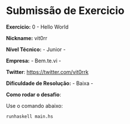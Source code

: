 # Submissão de Exercicio

**Exercicio:** 0 - Hello World

**Nickname:** vit0rr

**Nível Técnico:** - Junior -

**Empresa:** - Bem.te.vi -

**Twitter**: https://twitter.com/vit0rrk

**Dificuldade de Resolução:** - Baixa -

**Como rodar o desafio**: 

Use o comando abaixo: 
```bash
runhaskell main.hs
```